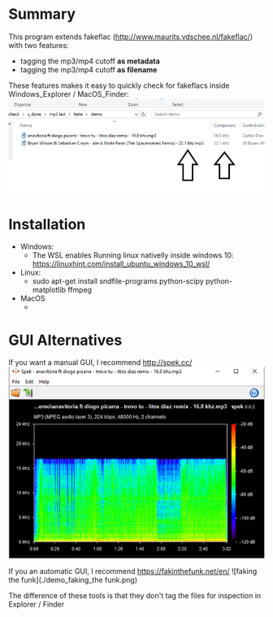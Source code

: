 # Summary

This program extends fakeflac (http://www.maurits.vdschee.nl/fakeflac/) with two features:
* tagging the mp3/mp4 cutoff **as metadata**
* tagging the mp3/mp4 cutoff **as filename**

These features makes it easy to quickly check for fakeflacs inside Windows_Explorer / MacOS_Finder:
![Fake_flac](./demo_fake_flac.png)

# Installation

* Windows:
  * The WSL enables Running linux nativelly inside windows 10: https://linuxhint.com/install_ubuntu_windows_10_wsl/
* Linux:
  * sudo apt-get install sndfile-programs python-scipy python-matplotlib ffmpeg
* MacOS
  * <TBD>
  
# GUI Alternatives

If you want a manual GUI, I recommend http://spek.cc/
![spek](./demo_spek.png)

If you an automatic GUI, I recommend https://fakinthefunk.net/en/
![faking the funk](./demo_faking_the funk.png)

The difference of these tools is that they don't tag the files for inspection in Explorer / Finder

